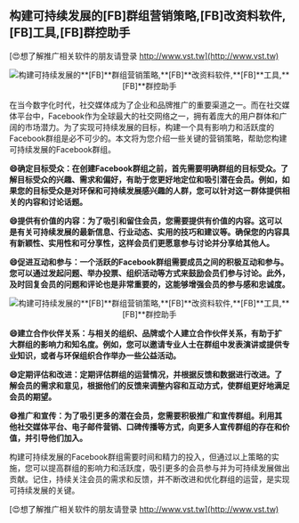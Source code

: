 ## **构建可持续发展的**[FB]**群组营销策略,**[FB]**改资料软件,**[FB]**工具,**[FB]**群控助手**

[😍想了解推广相关软件的朋友请登录 http://www.vst.tw](http://www.vst.tw)

 <center><img src="https://vst.tw/MP4/tuiguang/png/0.png" alt="构建可持续发展的**[FB]**群组营销策略,**[FB]**改资料软件,**[FB]**工具,**[FB]**群控助手"></center>

在当今数字化时代，社交媒体成为了企业和品牌推广的重要渠道之一。而在社交媒体平台中，Facebook作为全球最大的社交网络之一，拥有着庞大的用户群体和广阔的市场潜力。为了实现可持续发展的目标，构建一个具有影响力和活跃度的Facebook群组是必不可少的。本文将为您介绍一些关键的营销策略，帮助您构建可持续发展的Facebook群组。

**😄确定目标受众：在创建Facebook群组之前，首先需要明确群组的目标受众。了解目标受众的兴趣、需求和偏好，有助于您更好地定位和吸引潜在会员。例如，如果您的目标受众是对环保和可持续发展感兴趣的人群，您可以针对这一群体提供相关的内容和讨论话题。**

**😄提供有价值的内容：为了吸引和留住会员，您需要提供有价值的内容。这可以是有关可持续发展的最新信息、行业动态、实用的技巧和建议等。确保您的内容具有新颖性、实用性和可分享性，这样会员们更愿意参与讨论并分享给其他人。**

**😄促进互动和参与：一个活跃的Facebook群组需要成员之间的积极互动和参与。您可以通过发起问题、举办投票、组织活动等方式来鼓励会员们参与讨论。此外，及时回复会员的问题和评论也是非常重要的，这能够增强会员的参与感和忠诚度。**

 <center><img src="https://vst.tw/MP4/tuiguang/png/8.png" alt="构建可持续发展的**[FB]**群组营销策略,**[FB]**改资料软件,**[FB]**工具,**[FB]**群控助手"></center>

**😄建立合作伙伴关系：与相关的组织、品牌或个人建立合作伙伴关系，有助于扩大群组的影响力和知名度。例如，您可以邀请专业人士在群组中发表演讲或提供专业知识，或者与环保组织合作举办一些公益活动。**

**😄定期评估和改进：定期评估群组的运营情况，并根据反馈和数据进行改进。了解会员的需求和意见，根据他们的反馈来调整内容和互动方式，使群组更好地满足会员的期望。**

**😄推广和宣传：为了吸引更多的潜在会员，您需要积极推广和宣传群组。利用其他社交媒体平台、电子邮件营销、口碑传播等方式，向更多人宣传群组的存在和价值，并引导他们加入。**

构建可持续发展的Facebook群组需要时间和精力的投入，但通过以上策略的实施，您可以提高群组的影响力和活跃度，吸引更多的会员参与并为可持续发展做出贡献。记住，持续关注会员的需求和反馈，并不断改进和优化群组的运营，是实现可持续发展的关键。

[😍想了解推广相关软件的朋友请登录 http://www.vst.tw](http://www.vst.tw)



